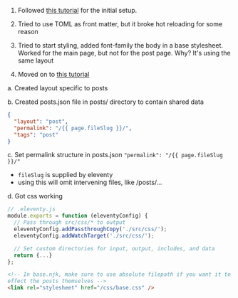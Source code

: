 1. Followed [this tutorial](https://sia.codes/posts/itsiest-bitsiest-eleventy-tutorial/) for the initial setup.

2. Tried to use TOML as front matter, but it broke hot reloading for some reason

3. Tried to start styling, added font-family the body in a base stylesheet. Worked for the main page, but not for the post page. Why? It's using the same layout

4. Moved on to [this tutorial](https://11ty.rocks/posts/create-your-first-basic-11ty-website/)

a. Created layout specific to posts

b. Created posts.json file in posts/ directory to contain shared data

```json
{
  "layout": "post",
  "permalink": "/{{ page.fileSlug }}/",
  "tags": "post"
}
```

c. Set permalink structure in posts.json
`"permalink": "/{{ page.fileSlug }}/"`

- `fileSlug` is supplied by eleventy
- using this will omit intervening files, like /posts/...

d. Got css working

```js
// .eleventy.js
module.exports = function (eleventyConfig) {
  // Pass through src/css/* to output
  eleventyConfig.addPassthroughCopy('./src/css/');
  eleventyConfig.addWatchTarget('./src/css/');

  // Set custom directories for input, output, includes, and data
  return {...}
};
```

```html
<!-- In base.njk, make sure to use absolute filepath if you want it to 
effect the posts themselves -->
<link rel="stylesheet" href="/css/base.css" />
```

